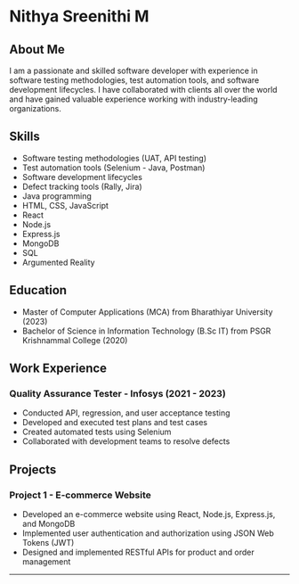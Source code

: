 # Nithya Sreenithi M

## About Me

I am a passionate and skilled software developer with experience in software testing methodologies, test automation tools, and software development lifecycles. I have collaborated with clients all over the world and have gained valuable experience working with industry-leading organizations.

## Skills

- Software testing methodologies (UAT, API testing)
- Test automation tools (Selenium - Java, Postman)
- Software development lifecycles
- Defect tracking tools (Rally, Jira)
- Java programming
- HTML, CSS, JavaScript
- React
- Node.js
- Express.js
- MongoDB
- SQL
- Argumented Reality

## Education

- Master of Computer Applications (MCA) from Bharathiyar University (2023)
- Bachelor of Science in Information Technology (B.Sc IT) from PSGR Krishnammal College (2020)

## Work Experience

### Quality Assurance Tester - Infosys (2021 - 2023)

- Conducted API, regression, and user acceptance testing
- Developed and executed test plans and test cases
- Created automated tests using Selenium
- Collaborated with development teams to resolve defects

## Projects

### Project 1 - E-commerce Website

- Developed an e-commerce website using React, Node.js, Express.js, and MongoDB
- Implemented user authentication and authorization using JSON Web Tokens (JWT)
- Designed and implemented RESTful APIs for product and order management


---


<!--
**Nithya-sreenithi-M/Nithya-sreenithi-M** is a ✨ _special_ ✨ repository because its `README.md` (this file) appears on your GitHub profile.

Here are some ideas to get you started:

- 🔭 I’m currently working on ...
- 🌱 I’m currently learning ...
- 👯 I’m looking to collaborate on ...
- 🤔 I’m looking for help with ...
- 💬 Ask me about ...
- 📫 How to reach me: ...
- 😄 Pronouns: ...
- ⚡ Fun fact: ...
-->
